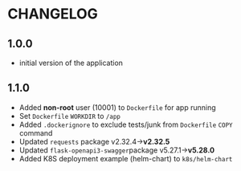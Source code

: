 # CHANGELOG

## 1.0.0
- initial version of the application

## 1.1.0
- Added __non-root__ user (10001) to `Dockerfile` for app running
- Set `Dockerfile` `WORKDIR` to `/app`
- Added `.dockerignore` to exclude tests/junk from `Dockerfile` `COPY` command
- Updated `requests` package v2.32.4->__v2.32.5__
- Updated `flask-openapi3-swagger`package v5.27.1->__v5.28.0__
- Added K8S deployment example (helm-chart) to `k8s/helm-chart`
